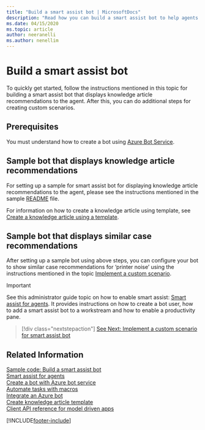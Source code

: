 ```yaml
---
title: "Build a smart assist bot | MicrosoftDocs"
description: "Read how you can build a smart assist bot to help agents resolve customer queries faster and more effectively"
ms.date: 04/15/2020
ms.topic: article
author: neeranelli
ms.author: nenellim
---
```

# Build a smart assist bot


To quickly get started, follow the instructions mentioned in this topic for building a smart assist bot that displays knowledge article recommendations to the agent. After this, you can do additional steps for creating custom scenarios.

## Prerequisites

You must understand how to create a bot using [Azure Bot Service](/azure/bot-service/abs-quickstart?preserve-view=true&view=azure-bot-service-4.0).

## Sample bot that displays knowledge article recommendations

For setting up a sample for smart assist bot for displaying knowledge article recommendations to the agent, please see the instructions mentioned in the sample [README](https://github.com/microsoft/Dynamics365-Apps-Samples/blob/master/customer-service/omnichannel/smart-assist-bot/README.md) file. 

For information on how to create a knowledge article using template, see [Create a knowledge article using a template](create-knowledge-article-using-template.md).

## Sample bot that displays similar case recommendations

After setting up a sample bot using above steps, you can configure your bot to show similar case recommendations for ‘printer noise’ using the instructions mentioned in the topic [Implement a custom scenario](smart-assist-scenario.md).

> [!IMPORTANT]
> See this administrator guide topic on how to enable smart assist: [Smart assist for agents](../administer/smart-assist.md). It provides instructions on how to create a bot user, how to add a smart assist bot to a workstream and how to enable a productivity pane.

> [!div class="nextstepaction"]
> [See Next: Implement a custom scenario for smart assist bot](smart-assist-scenario.md)

## Related Information

[Sample code: Build a smart assist bot](https://github.com/microsoft/Dynamics365-Apps-Samples/blob/master/customer-service/omnichannel/smart-assist-bot)<br />
[Smart assist for agents](../administer/smart-assist.md)<br />
[Create a bot with Azure bot service](/azure/bot-service/abs-quickstart)<br />
[Automate tasks with macros](../administer/macros.md)<br />
[Integrate an Azure bot](../configure-bot.md)<br />
[Create knowledge article template](../use/create-templates-knowledge-article.md)<br />
[Client API reference for model driven apps](/powerapps/developer/model-driven-apps/clientapi/reference)


[!INCLUDE[footer-include](../../includes/footer-banner.md)]
